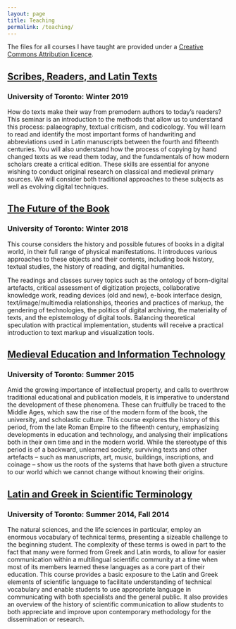 ```yaml
---
layout: page
title: Teaching
permalink: /teaching/
---
```


The files for all courses I have taught are provided under a [Creative Commons Attribution licence](https://creativecommons.org/licenses/by/4.0/).

## [Scribes, Readers, and Latin Texts](https://andrewdunning.ca/scribes-readers-texts/)

### University of Toronto: Winter 2019

How do texts make their way from premodern authors to today’s readers? This seminar is an introduction to the methods that allow us to understand this process: palaeography, textual criticism, and codicology. You will learn to read and identify the most important forms of handwriting and abbreviations used in Latin manuscripts between the fourth and fifteenth centuries. You will also understand how the process of copying by hand changed texts as we read them today, and the fundamentals of how modern scholars create a critical edition. These skills are essential for anyone wishing to conduct original research on classical and medieval primary sources. We will consider both traditional approaches to these subjects as well as evolving digital techniques.

## [The Future of the Book](http://andrewdunning.ca/future-of-the-book/)

### University of Toronto: Winter 2018

This course considers the history and possible futures of books in a digital world, in their full range of physical manifestations. It introduces various approaches to these objects and their contents, including book history, textual studies, the history of reading, and digital humanities.

The readings and classes survey topics such as the ontology of born-digital artefacts, critical assessment of digitization projects, collaborative knowledge work, reading devices (old and new), e-book interface design, text/image/multimedia relationships, theories and practices of markup, the gendering of technologies, the politics of digital archiving, the materiality of texts, and the epistemology of digital tools. Balancing theoretical speculation with practical implementation, students will receive a practical introduction to text markup and visualization tools.

## [Medieval Education and Information Technology](http://andrewdunning.ca/medieval-education-technology/)

### University of Toronto: Summer 2015

Amid the growing importance of intellectual property, and calls to overthrow traditional educational and publication models, it is imperative to understand the development of these phenomena. These can fruitfully be traced to the Middle Ages, which saw the rise of the modern form of the book, the university, and scholastic culture. This course explores the history of this period, from the late Roman Empire to the fifteenth century, emphasizing developments in education and technology, and analysing their implications both in their own time and in the modern world. While the stereotype of this period is of a backward, unlearned society, surviving texts and other artefacts – such as manuscripts, art, music, buildings, inscriptions, and coinage – show us the roots of the systems that have both given a structure to our world which we cannot change without knowing their origins.

## [Latin and Greek in Scientific Terminology](http://andrewdunning.ca/latin-greek-scientific-terminology/)

### University of Toronto: Summer 2014, Fall 2014

The natural sciences, and the life sciences in particular, employ an enormous vocabulary of technical terms, presenting a sizeable challenge to the beginning student. The complexity of these terms is owed in part to the fact that many were formed from Greek and Latin words, to allow for easier communication within a multilingual scientific community at a time when most of its members learned these languages as a core part of their education. This course provides a basic exposure to the Latin and Greek elements of scientific language to facilitate understanding of technical vocabulary and enable students to use appropriate language in communicating with both specialists and the general public. It also provides an overview of the history of scientific communication to allow students to both appreciate and improve upon contemporary methodology for the dissemination or research.
